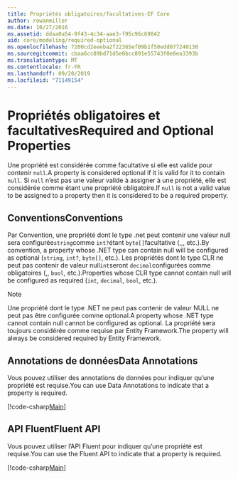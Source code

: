 ```yaml
---
title: Propriétés obligatoires/facultatives-EF Core
author: rowanmiller
ms.date: 10/27/2016
ms.assetid: ddaa0a54-9f43-4c34-aae3-f95c96c69842
uid: core/modeling/required-optional
ms.openlocfilehash: 7200cd2eeeba2f22365ef09b1f50edd077240130
ms.sourcegitcommit: cbaa6cc89bd71d5e0bcc891e55743f0e8ea3393b
ms.translationtype: MT
ms.contentlocale: fr-FR
ms.lasthandoff: 09/20/2019
ms.locfileid: "71149154"
---
```

# <a name="required-and-optional-properties"></a><span data-ttu-id="38817-102">Propriétés obligatoires et facultatives</span><span class="sxs-lookup"><span data-stu-id="38817-102">Required and Optional Properties</span></span>

<span data-ttu-id="38817-103">Une propriété est considérée comme facultative si elle est valide pour contenir `null`.</span><span class="sxs-lookup"><span data-stu-id="38817-103">A property is considered optional if it is valid for it to contain `null`.</span></span> <span data-ttu-id="38817-104">Si `null` n’est pas une valeur valide à assigner à une propriété, elle est considérée comme étant une propriété obligatoire.</span><span class="sxs-lookup"><span data-stu-id="38817-104">If `null` is not a valid value to be assigned to a property then it is considered to be a required property.</span></span>

## <a name="conventions"></a><span data-ttu-id="38817-105">Conventions</span><span class="sxs-lookup"><span data-stu-id="38817-105">Conventions</span></span>

<span data-ttu-id="38817-106">Par Convention, une propriété dont le type .net peut contenir une valeur null sera configurée`string`comme `int?`étant `byte[]`facultative (,,, etc.).</span><span class="sxs-lookup"><span data-stu-id="38817-106">By convention, a property whose .NET type can contain null will be configured as optional (`string`, `int?`, `byte[]`, etc.).</span></span> <span data-ttu-id="38817-107">Les propriétés dont le type CLR ne peut pas contenir de valeur null`int`seront `decimal`configurées comme obligatoires (,, `bool`, etc.).</span><span class="sxs-lookup"><span data-stu-id="38817-107">Properties whose CLR type cannot contain null will be configured as required (`int`, `decimal`, `bool`, etc.).</span></span>

> [!NOTE]  
> <span data-ttu-id="38817-108">Une propriété dont le type .NET ne peut pas contenir de valeur NULL ne peut pas être configurée comme optional.</span><span class="sxs-lookup"><span data-stu-id="38817-108">A property whose .NET type cannot contain null cannot be configured as optional.</span></span> <span data-ttu-id="38817-109">La propriété sera toujours considérée comme requise par Entity Framework.</span><span class="sxs-lookup"><span data-stu-id="38817-109">The property will always be considered required by Entity Framework.</span></span>

## <a name="data-annotations"></a><span data-ttu-id="38817-110">Annotations de données</span><span class="sxs-lookup"><span data-stu-id="38817-110">Data Annotations</span></span>

<span data-ttu-id="38817-111">Vous pouvez utiliser des annotations de données pour indiquer qu’une propriété est requise.</span><span class="sxs-lookup"><span data-stu-id="38817-111">You can use Data Annotations to indicate that a property is required.</span></span>

[!code-csharp[Main](../../../samples/core/Modeling/DataAnnotations/Samples/Required.cs?highlight=14)]

## <a name="fluent-api"></a><span data-ttu-id="38817-112">API Fluent</span><span class="sxs-lookup"><span data-stu-id="38817-112">Fluent API</span></span>

<span data-ttu-id="38817-113">Vous pouvez utiliser l’API Fluent pour indiquer qu’une propriété est requise.</span><span class="sxs-lookup"><span data-stu-id="38817-113">You can use the Fluent API to indicate that a property is required.</span></span>

[!code-csharp[Main](../../../samples/core/Modeling/FluentAPI/Samples/Required.cs?highlight=11-13)]

